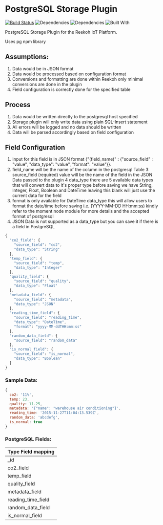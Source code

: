 # PostgreSQL Storage Plugin

[![Build Status](https://travis-ci.org/Reekoh/postgresql-storage.svg)](https://travis-ci.org/Reekoh/postgresql-storage)
![Dependencies](https://img.shields.io/david/Reekoh/postgresql-storage.svg)
![Dependencies](https://img.shields.io/david/dev/Reekoh/postgresql-storage.svg)
![Built With](https://img.shields.io/badge/built%20with-gulp-red.svg)

PostgreSQL Storage Plugin for the Reekoh IoT Platform.

Uses pg npm library

## Assumptions:

1. Data would be in JSON format
2. Data would be processed based on configuration format
3. Conversions and formatting are done within Reekoh only minimal conversions are done in the plugin
4. Field configuration is correctly done for the specified table

## Process

1. Data would be written directly to the postgresql host specified
2. Storage plugin will only write data using plain SQL-Insert statement
3. All errors will be logged and no data should be written
4. Data will be parsed accordingly based on field configuration

## Field Configuration

1. Input for this field is in JSON format {"(field_name)" : {"source_field" : "value", "data_type": "value", "format": "value"}}.
2. field_name will be the name of the column in the postgresql Table
3  source_field (required) value will be the name of the field in the JSON Data passed to the plugin
4  data_type there are 5 available data types that will convert data to it's proper type before saving
   we have String, Integer, Float, Boolean and DateTime leaving this blank will just use the current data for the field
5. format is only available for DateTime data_type this will allow users to format the date/time before saving
   i.e. (YYYY-MM-DD HH:mm:ss) kindly refer to the moment node module for more details and the accepted format
   of postgresql
6. JSON Data is not supported as a data_type but you can save it if there is a field in PostgreSQL

```javascript
{
  "co2_field": {
	"source_field": "co2",
	"data_type": "String"
  },
  "temp_field": {
	"source_field": "temp",
	"data_type": "Integer"
  },
  "quality_field": {
	"source_field": "quality",
	"data_type": "Float"
  },
  "metadata_field": {
	"source_field": "metadata",
	"data_type": "JSON"
  },
  "reading_time_field": {
	"source_field": "reading_time",
	"data_type": "DateTime",
	"format": "yyyy-MM-ddTHH:mm:ss"
  },
  "random_data_field": {
	"source_field": "random_data"
  },
  "is_normal_field": {
	"source_field": "is_normal",
	"data_type": "Boolean"
  }
}
```

### Sample Data:

```javascript
{
  co2: '11%',
  temp: 23,
  quality: 11.25,
  metadata: '{"name": "warehouse air conditioning"}',
  reading_time: '2015-11-27T11:04:13.539Z',
  random_data: 'abcdefg',
  is_normal: true
}
```

### PostgreSQL Fields:

Type Field mapping |
-------------------|
_id                |
co2_field          |
temp_field         |
quality_field      |
metadata_field     |
reading_time_field |
random_data_field  |
is_normal_field    |

